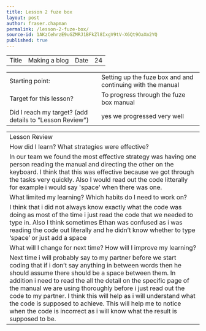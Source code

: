 ```yaml
---
title: Lesson 2 fuze box
layout: post
author: fraser.chapman
permalink: /lesson-2-fuze-box/
source-id: 1AKzCehrzE9uGZMRJ1BFkZl8IxgV9tV-X6Qt9OaXm2YQ
published: true
---
```

<table>
  <tr>
    <td>Title</td>
    <td>Making a blog</td>
    <td>Date</td>
    <td>24</td>
  </tr>
</table>


<table>
  <tr>
    <td>Starting point:</td>
    <td>Setting up the fuze box and and continuing with the manual</td>
  </tr>
  <tr>
    <td>Target for this lesson?</td>
    <td>To progress through the fuze box manual</td>
  </tr>
  <tr>
    <td>Did I reach my target? 
(add details to "Lesson Review")</td>
    <td> yes we progressed very well</td>
  </tr>
</table>


<table>
  <tr>
    <td>Lesson Review</td>
  </tr>
  <tr>
    <td>How did I learn? What strategies were effective? </td>
  </tr>
  <tr>
    <td>In our team we found the most effective strategy was having one person reading the manual and directing the other on the keyboard. I think that this was effective because we got through the tasks very quickly. Also I would read out the code litterally for example i would say 'space' when there was one.</td>
  </tr>
  <tr>
    <td>What limited my learning? Which habits do I need to work on? </td>
  </tr>
  <tr>
    <td>I think that i did not always know exactly what the code was doing as most of the time i just read the code that we needed to type in. Also I think sometimes Ethan was confused as i was reading the code out literally and he didn’t know whether to type ‘space’ or just add a space</td>
  </tr>
  <tr>
    <td>What will I change for next time? How will I improve my learning?</td>
  </tr>
  <tr>
    <td>Next time i will probably say to my partner before we start coding that if i don’t say anything in between words then he should assume there should be a space between them. In addition i need to read the all the detail on the specific page of the manual we are using thoroughly before i just read out the code to my partner. I think this will help as i will understand what the code is supposed to achieve. This will help me to notice when the code is incorrect as i will know what the result is supposed to be.</td>
  </tr>
</table>


